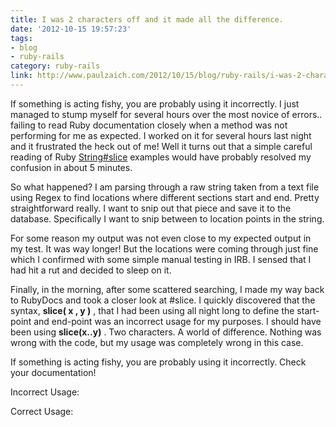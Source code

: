 ```yaml
---
title: I was 2 characters off and it made all the difference.
date: '2012-10-15 19:57:23'
tags:
- blog
- ruby-rails
category: ruby-rails
link: http://www.paulzaich.com/2012/10/15/blog/ruby-rails/i-was-2-characters-off-and-it-made-all-the-difference/
---
```


If something is acting fishy, you are probably using it incorrectly.
I just managed to stump myself for several hours over the most novice of errors.. failing to read Ruby documentation closely when a method was not performing for me as expected. I worked on it for several hours last night and it frustrated the heck out of me! Well it turns out that a simple careful reading of Ruby
[String#slice](http://www.ruby-doc.org/core-1.9.3/String.html#method-i-slice) examples would have probably resolved my confusion in about 5 minutes.

So what happened? I am parsing through a raw string taken from a text file using Regex to find locations where different sections start and end. Pretty straightforward really. I want to snip out that piece and save it to the database. Specifically I want to snip between to location points in the string.

<script src="https://gist.github.com/3896976.js"> </script>

For some reason my output was not even close to my expected output in my test. It was way longer! But the locations were coming through just fine which I confirmed with some simple manual testing in IRB. I sensed that I had hit a rut and decided to sleep on it.

Finally, in the morning, after some scattered searching, I made my way back to RubyDocs and took a closer look at #slice. I quickly discovered that the syntax,
**slice( x , y )**
, that I had been using all night long to define the start-point and end-point was an incorrect usage for my purposes. I should have been using
**slice(x..y)**
. Two characters. A world of difference. Nothing was wrong with the code, but my usage was completely wrong in this case.

If something is acting fishy, you are probably using it incorrectly. Check your documentation!

Incorrect Usage:

<script src="https://gist.github.com/3896985.js"> </script>

Correct Usage:

<script src="https://gist.github.com/3897009.js"> </script>
